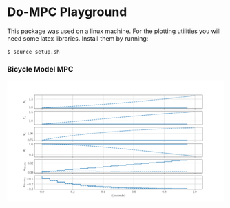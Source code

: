 # Do-MPC Playground

This package was used on a linux machine. For the plotting utilities you will need some latex libraries. Install them by running: 

```
$ source setup.sh
```


### Bicycle Model MPC

![gif](images/anim_bicycle_model.gif)